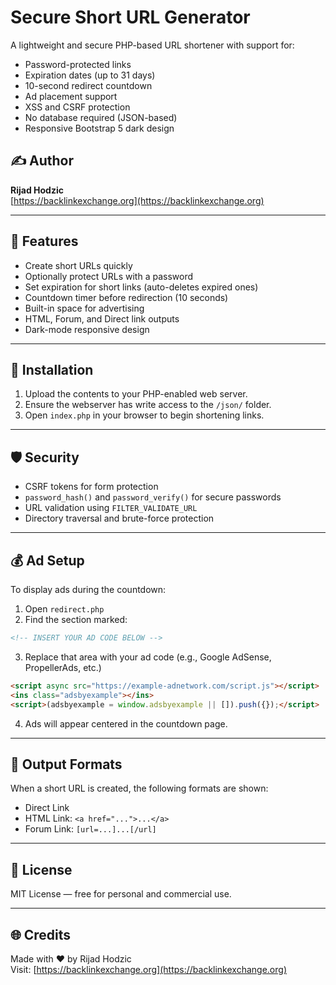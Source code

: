 # Secure Short URL Generator

A lightweight and secure PHP-based URL shortener with support for:

- Password-protected links
- Expiration dates (up to 31 days)
- 10-second redirect countdown
- Ad placement support
- XSS and CSRF protection
- No database required (JSON-based)
- Responsive Bootstrap 5 dark design

## ✍️ Author

**Rijad Hodzic**  
[https://backlinkexchange.org](https://backlinkexchange.org)

---

## 🚀 Features

- Create short URLs quickly
- Optionally protect URLs with a password
- Set expiration for short links (auto-deletes expired ones)
- Countdown timer before redirection (10 seconds)
- Built-in space for advertising
- HTML, Forum, and Direct link outputs
- Dark-mode responsive design

---

## 📂 Installation

1. Upload the contents to your PHP-enabled web server.
2. Ensure the webserver has write access to the `/json/` folder.
3. Open `index.php` in your browser to begin shortening links.

---

## 🛡 Security

- CSRF tokens for form protection
- `password_hash()` and `password_verify()` for secure passwords
- URL validation using `FILTER_VALIDATE_URL`
- Directory traversal and brute-force protection

---

## 💰 Ad Setup

To display ads during the countdown:

1. Open `redirect.php`
2. Find the section marked:

```html
<!-- INSERT YOUR AD CODE BELOW -->
```

3. Replace that area with your ad code (e.g., Google AdSense, PropellerAds, etc.)

```html
<script async src="https://example-adnetwork.com/script.js"></script>
<ins class="adsbyexample"></ins>
<script>(adsbyexample = window.adsbyexample || []).push({});</script>
```

4. Ads will appear centered in the countdown page.

---

## 🔗 Output Formats

When a short URL is created, the following formats are shown:

- Direct Link  
- HTML Link: `<a href="...">...</a>`
- Forum Link: `[url=...]...[/url]`

---

## 📝 License

MIT License — free for personal and commercial use.

---

## 🌐 Credits

Made with ❤️ by Rijad Hodzic  
Visit: [https://backlinkexchange.org](https://backlinkexchange.org)
